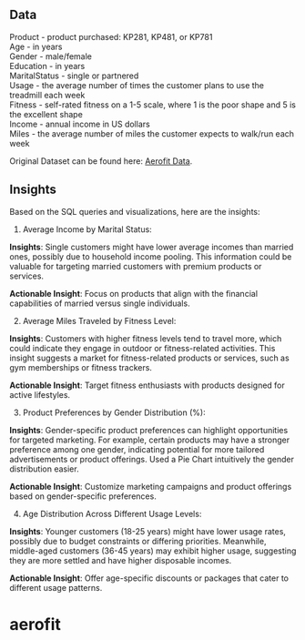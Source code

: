 ## Data 

Product - product purchased: KP281, KP481, or KP781  
Age - in years  
Gender - male/female  
Education - in years  
MaritalStatus - single or partnered  
Usage - the average number of times the customer plans to use the treadmill each week  
Fitness - self-rated fitness on a 1-5 scale, where 1 is the poor shape and 5 is the excellent shape  
Income - annual income in US dollars  
Miles - the average number of miles the customer expects to walk/run each week  

Original Dataset can be found here: [Aerofit Data](https://github.com/J-Data-Guy/Aerofit_Project).

## Insights

Based on the SQL queries and visualizations, here are the insights:

1. Average Income by Marital Status:

**Insights**: Single customers might have lower average incomes than married ones, possibly due to household income pooling. This information could be valuable for targeting married customers with premium products or services.  

**Actionable Insight**: Focus on products that align with the financial capabilities of married versus single individuals.  

2. Average Miles Traveled by Fitness Level:  

**Insights**: Customers with higher fitness levels tend to travel more, which could indicate they engage in outdoor or fitness-related activities. This insight suggests a market for fitness-related products or services, such as gym memberships or fitness trackers.  

**Actionable Insight**: Target fitness enthusiasts with products designed for active lifestyles.  

3. Product Preferences by Gender Distribution (%):  

**Insights**: Gender-specific product preferences can highlight opportunities for targeted marketing. For example, certain products may have a stronger preference among one gender, indicating potential for more tailored advertisements or product offerings. Used a Pie Chart intuitively the gender distribution easier.  

**Actionable Insight**: Customize marketing campaigns and product offerings based on gender-specific preferences.  

4. Age Distribution Across Different Usage Levels:  

**Insights**: Younger customers (18-25 years) might have lower usage rates, possibly due to budget constraints or differing priorities. Meanwhile, middle-aged customers (36-45 years) may exhibit higher usage, suggesting they are more settled and have higher disposable incomes.  

**Actionable Insight**: Offer age-specific discounts or packages that cater to different usage patterns.  



# aerofit
